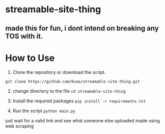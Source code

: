 # streamable-site-thing
made this for fun, i dont intend  on breaking any TOS with it.
-
# How to Use
1. Clone the repository or download the script. 
```
git clone https://github.com/6voo/streamable-site-thing.git
```

2. change directory to the file
```cd streamable-site-thing```

3. Install the required packages
```pip install -r requirements.txt```

4. Run the script
```python main.py```


just wait for a valid link and see what someone else uploaded 
made using web scraping
